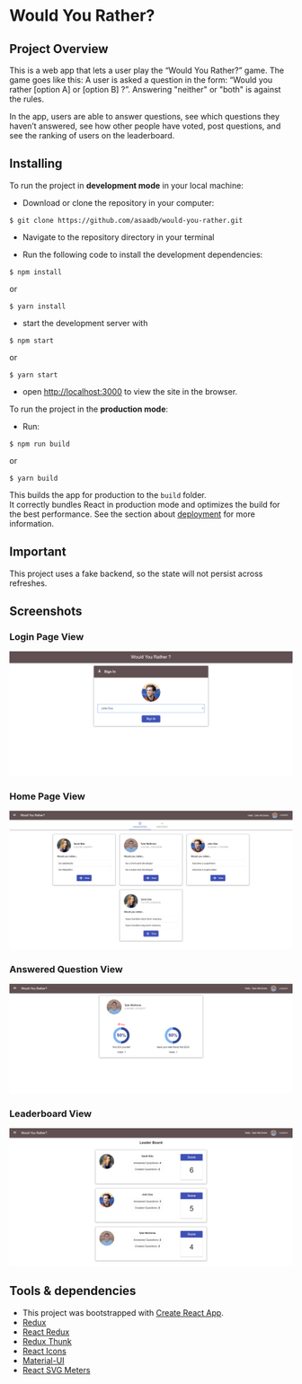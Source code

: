 # Would You Rather?


## Project Overview

This is a web app that lets a user play the “Would You Rather?” game. The game goes like this: A user is asked a question in the form: “Would you rather [option A] or [option B] ?”. Answering "neither" or "both" is against the rules.

In the app, users are able to answer questions, see which questions they haven’t answered, see how other people have voted, post questions, and see the ranking of users on the leaderboard.

## Installing

To run the project in **development mode** in your local machine:

* Download or clone the repository in your computer:
```
$ git clone https://github.com/asaadb/would-you-rather.git
```

* Navigate to the repository directory in your terminal

* Run the following code to install the development dependencies:
```
$ npm install
```
 or

 ```
 $ yarn install
 ```

* start the development server with
```
$ npm start
```
or

```
$ yarn start
```
* open [http://localhost:3000](http://localhost:3000) to view the site in the browser.

To run the project in the **production mode**:
* Run:
```
$ npm run build
```
or

```
$ yarn build
```
This builds the app for production to the `build` folder.<br>
It correctly bundles React in production mode and optimizes the build for the best performance.
See the section about [deployment](https://facebook.github.io/create-react-app/docs/deployment) for more information.

## Important

This project uses a fake backend, so the state will not persist across refreshes.

## Screenshots

### Login Page View

![home-page](./public/images/login.PNG "Screenshot")

### Home Page View

![home-page](./public/images/home.PNG "Screenshot")

### Answered Question View

![home-page](./public/images/answered.PNG "Screenshot")

### Leaderboard View

![home-page](./public/images/leaderboard.PNG "Screenshot")

## Tools & dependencies

* This project was bootstrapped with [Create React App](https://github.com/facebook/create-react-app).
* [Redux](https://github.com/reduxjs/redux)
* [React Redux](https://github.com/reduxjs/react-redux)
* [Redux Thunk](https://github.com/reduxjs/redux-thunk)
* [React Icons](https://react-icons.netlify.com/#/)
* [Material-UI](https://material-ui.com/)
* [React SVG Meters](https://www.npmjs.com/package/react-svg-meters)
